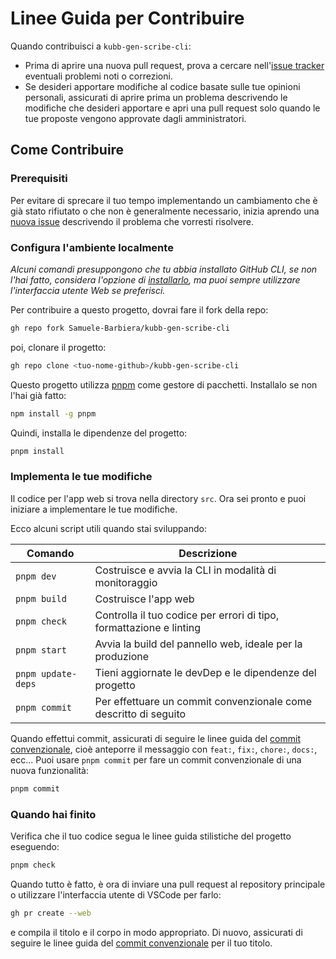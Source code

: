 # Linee Guida per Contribuire

Quando contribuisci a `kubb-gen-scribe-cli`:

- Prima di aprire una nuova pull request, prova a cercare nell'[issue tracker](https://https://github.com/Samuele-Barbiera/kubb-gen-scribe-cli/issues) eventuali problemi noti o correzioni.
- Se desideri apportare modifiche al codice basate sulle tue opinioni personali, assicurati di aprire prima un problema descrivendo le modifiche che desideri apportare e apri una pull request solo quando le tue proposte vengono approvate dagli amministratori.

## Come Contribuire

### Prerequisiti

Per evitare di sprecare il tuo tempo implementando un cambiamento che è già stato rifiutato o che non è generalmente necessario, inizia aprendo una [nuova issue](https://https://github.com/Samuele-Barbiera/kubb-gen-scribe-cli/issues/new/choose) descrivendo il problema che vorresti risolvere.

### Configura l'ambiente localmente

_Alcuni comandi presuppongono che tu abbia installato GitHub CLI, se non l'hai fatto, considera l'opzione di [installarlo](https://github.com/cli/cli#installation), ma puoi sempre utilizzare l'interfaccia utente Web se preferisci._

Per contribuire a questo progetto, dovrai fare il fork della repo:

```bash
gh repo fork Samuele-Barbiera/kubb-gen-scribe-cli
```

poi, clonare il progetto:

```bash
gh repo clone <tuo-nome-github>/kubb-gen-scribe-cli
```

Questo progetto utilizza [pnpm](https://pnpm.io) come gestore di pacchetti. Installalo se non l'hai già fatto:

```bash
npm install -g pnpm
```

Quindi, installa le dipendenze del progetto:

```bash
pnpm install
```

### Implementa le tue modifiche

Il codice per l'app web si trova nella directory `src`. Ora sei pronto e puoi iniziare a implementare le tue modifiche.

Ecco alcuni script utili quando stai sviluppando:

| Comando            | Descrizione                                                         |
| ------------------ | ------------------------------------------------------------------- |
| `pnpm dev`         | Costruisce e avvia la CLI in modalità di monitoraggio               |
| `pnpm build`       | Costruisce l'app web                                                |
| `pnpm check`       | Controlla il tuo codice per errori di tipo, formattazione e linting |
| `pnpm start`       | Avvia la build del pannello web, ideale per la produzione           |
| `pnpm update-deps` | Tieni aggiornate le devDep e le dipendenze del progetto             |
| `pnpm commit`      | Per effettuare un commit convenzionale come descritto di seguito    |

Quando effettui commit, assicurati di seguire le linee guida del [commit convenzionale](https://www.conventionalcommits.org/en/v1.0.0/), cioè anteporre il messaggio con `feat:`, `fix:`, `chore:`, `docs:`, ecc... Puoi usare `pnpm commit` per fare un commit convenzionale di una nuova funzionalità:

```bash
pnpm commit
```

### Quando hai finito

Verifica che il tuo codice segua le linee guida stilistiche del progetto eseguendo:

```bash
pnpm check
```

Quando tutto è fatto, è ora di inviare una pull request al repository principale o utilizzare l'interfaccia utente di VSCode per farlo:

```bash
gh pr create --web
```

e compila il titolo e il corpo in modo appropriato. Di nuovo, assicurati di seguire le linee guida del [commit convenzionale](https://www.conventionalcommits.org/en/v1.0.0/) per il tuo titolo.
